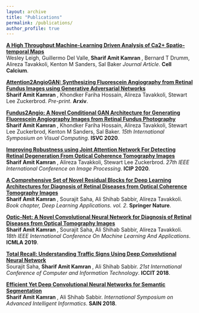```yaml
---
layout: archive
title: "Publications"
permalink: /publications/
author_profile: true
---
```


<b>[A High Throughput Machine-Learning Driven Analysis of Ca2+ Spatio-temporal Maps](https://sharifamit.com/publications/cell2020)</b> <br> 
Wesley Leigh, Guillermo Del Valle,<b> Sharif Amit Kamran </b>, Bernard T Drumm, Alireza Tavakkoli, Kenton M Sanders, Sal Baker
<i>Journal Article</i>. <b>Cell Calcium</b>.

<b>[Attention2AngioGAN: Synthesizing Fluorescein Angiography from Retinal Fundus Images using Generative Adversarial Networks](https://sharifamit.com/publications/attention2020)</b> <br> 
<b>Sharif Amit Kamran </b>, Khondker Fariha Hossain, Alireza Tavakkoli, Stewart Lee Zuckerbrod.
<i>Pre-print</i>. <b>Arxiv</b>.

<b>[Fundus2Angio: A Novel Conditional GAN Architecture for Generating Fluorescein Angiography Images from Retinal Fundus Photography](https://sharifamit.com/publications/arxiv2020)</b> <br> 
<b>Sharif Amit Kamran </b>, Khondker Fariha Hossain, Alireza Tavakkoli, Stewart Lee Zuckerbrod, Kenton M Sanders, Sal Baker.
<i>15th International Symposium on Visual Computing</i>. <b>ISVC 2020</b>.

<b>[Improving Robustness using Joint Attention Network For Detecting Retinal Degeneration From Optical Coherence Tomography Images](https://sharifamit.com/publications/icip2020)</b> <br> 
<b>Sharif Amit Kamran </b>, Alireza Tavakkoli, Stewart Lee Zuckerbrod.
<i>27th IEEE International Conference on Image Processing</i>. <b>ICIP 2020</b>.

<b>[A Comprehensive Set of Novel Residual Blocks for Deep Learning Architectures for Diagnosis of Retinal Diseases from Optical Coherence Tomography Images](https://sharifamit.com/publications/dlbook2020)</b> <br> 
<b>Sharif Amit Kamran </b>, Sourajit Saha, Ali Shihab Sabbir, Alireza Tavakkoli.
<i>Book chapter, Deep Learning Applications. vol. 2</i>. <b>Springer Nature</b>.

<b>[Optic-Net: A Novel Convolutional Neural Network for Diagnosis of Retinal Diseases from Optical Tomography Images](https://sharifamit.com/publications/icmla2019)</b> <br> 
<b>Sharif Amit Kamran </b>, Sourajit Saha, Ali Shihab Sabbir, Alireza Tavakkoli.
<i>18th IEEE International Conference On Machine Learning And Applications</i>. <b>ICMLA 2019</b>.

<b>[Total Recall: Understanding Traffic Signs Using Deep Convolutional Neural Network](https://sharifamit.com/publications/iccit2018)</b> <br> 
Sourajit Saha, <b>Sharif Amit Kamran </b>, Ali Shihab Sabbir.
<i>21st International Conference of Computer and Information Technology</i>. <b>ICCIT 2018</b>.

<b>[Efficient Yet Deep Convolutional Neural Networks for Semantic Segmentation](https://sharifamit.com/publications/sain2018)</b> <br> 
<b>Sharif Amit Kamran </b>, Ali Shihab Sabbir.
<i>International Symposium on Advanced Intelligent Informatics</i>. <b>SAIN 2018</b>.